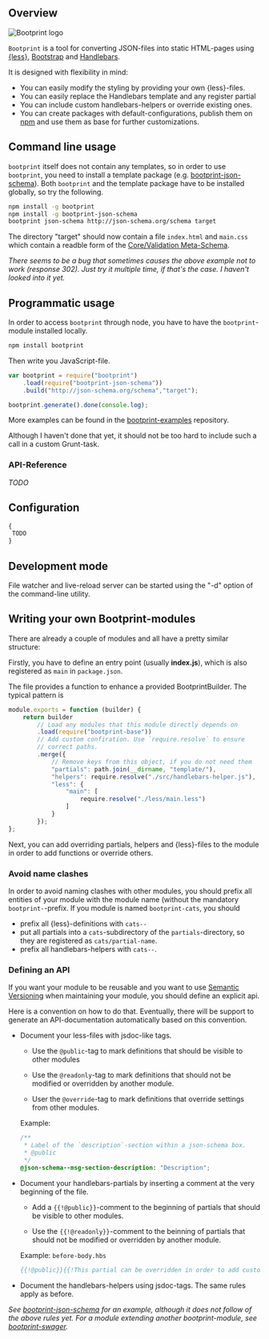 ## Overview

![Bootprint logo](http://nknapp.github.io/bootprint/img/bootprint.svg)

`Bootprint` is a tool for converting JSON-files into static HTML-pages using [{less}](http://lesscss.org),
[Bootstrap](http://getbootstrap.com) and [Handlebars](http://handlebarsjs.com).

It is designed with flexibility in mind:

* You can easily modify the styling by providing your own {less}-files.
* You can easily replace the Handlebars template and any register partial
* You can include custom handlebars-helpers or override existing ones.
* You can create packages with default-configurations, publish them on [npm](http://npmjs.org)
  and use them as base for further customizations.

## Command line usage

`bootprint` itself does not contain any templates, so in order to use `bootprint`, you need to install a template
package (e.g. [bootprint-json-schema](http://npmjs.org/bootprint-json-schema)). Both `bootprint` and the template package
have to be installed globally, so try the following.

```bash
npm install -g bootprint
npm install -g bootprint-json-schema
bootprint json-schema http://json-schema.org/schema target
```

The directory "target" should now contain a file `index.html` and `main.css` which contain a readble
form of the [Core/Validation Meta-Schema](http://json-schema.org).

*There seems to be a bug that sometimes causes the above example not to work (response 302). Just try it multiple time, if that's the case.
I haven't looked into it yet.*

## Programmatic usage

In order to access `bootprint` through node, you have to have the `bootprint`-module installed locally.

```bash
npm install bootprint
```

Then write you JavaScript-file.

```js
var bootprint = require("bootprint")
    .load(require("bootprint-json-schema"))
    .build("http://json-schema.org/schema","target");

bootprint.generate().done(console.log);
```

More examples can be found in the [bootprint-examples](https://github.com/nknapp/bootprint-examples) repository.

Although I haven't done that yet, it should not be too hard to include such a call in a custom Grunt-task.

### API-Reference

*TODO*


## Configuration

```js
{
 TODO
}
```


## Development mode

File watcher and live-reload server can be started using the "-d" option of the command-line utility.

## Writing your own Bootprint-modules

There are already a couple of modules and all have a pretty similar structure:

Firstly, you have to define an entry point (usually **index.js**), which is
also registered as `main` in `package.json`.

The file provides a function to enhance a provided BootprintBuilder. The typical pattern is

  ```js
  module.exports = function (builder) {
      return builder
          // Load any modules that this module directly depends on
          .load(require("bootprint-base"))
          // Add custom confiration. Use `require.resolve` to ensure
          // correct paths.
          .merge({
              // Remove keys from this object, if you do not need them
              "partials": path.join(__dirname, "template/"),
              "helpers": require.resolve("./src/handlebars-helper.js"),
              "less": {
                  "main": [
                      require.resolve("./less/main.less")
                  ]
              }
          });
  };
  ```

Next, you can add overriding partials, helpers and {less}-files to the module in order to add functions or override others.

### Avoid name clashes

In order to avoid naming clashes with other modules, you should prefix all
entities of your module with the module name (without the mandatory `bootprint-`-prefix. If you module is named `bootprint-cats`, you should

* prefix all {less}-definitions with `cats--`
* put all partials into a `cats`-subdirectory of the `partials`-directory, so 
  they are registered as `cats/partial-name`.
* prefix all handlebars-helpers with `cats--`.


### Defining an API

If you want your module to be reusable and you want to use [Semantic Versioning](http://semver.org)
when maintaining your module, you should define an explicit api.

Here is a convention on how to do that. Eventually, there will be support to generate an
API-documentation automatically based on this convention.

* Document your less-files with jsdoc-like tags. 
  
  * Use the `@public`-tag to mark definitions that should be visible 
    to other modules
    
  * Use the `@readonly`-tag to mark definitions that should not be modified 
    or overridden by another module.
   
  * User the `@override`-tag to mark definitions that override settings from
    other modules.
  
  Example:
  ```css
  /**
   * Label of the `description`-section within a json-schema box.
   * @public
   */
  @json-schema--msg-section-description: "Description";

  ```
   
* Document your handlebars-partials by inserting a comment at the very beginning
  of the file.
  
  * Add a `{{!@public}}`-comment to the beginning of partials that 
    should be visible to other modules.
    
  * Use the `{{!@readonly}}`-comment to the beinning of partials  that should 
    not be modified or overridden by another module.

  Example: `before-body.hbs`
  
  ```hbs
  {{!@public}}{{!This partial can be overridden in order to add custom content in before the existing content}}
  ```
  
* Document the handlebars-helpers using jsdoc-tags. The same rules apply as before.




*See [bootprint-json-schema](http://github.com/nknapp/bootprint-json-schema) for an example, although it does not follow of the above rules yet.*
*For a module extending another bootprint-module, see [bootprint-swager](http://github.com/nknapp/bootprint-swagger).*




